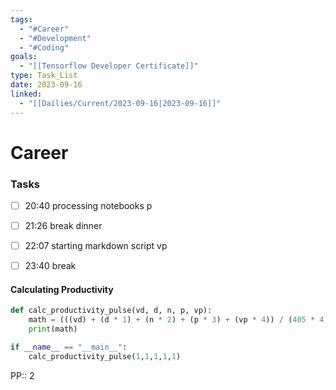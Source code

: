```yaml
---
tags:
  - "#Career"
  - "#Development"
  - "#Coding"
goals:
  - "[[Tensorflow Developer Certificate]]"
type: Task_List
date: 2023-09-16
linked:
  - "[[Dailies/Current/2023-09-16|2023-09-16]]"
---
```

# Career
### Tasks
- [ ] 20:40 processing notebooks p
- [ ] 21:26 break dinner
- [ ] 22:07 starting markdown script vp
- [ ] 23:40 break


#### Calculating Productivity
```python
def calc_productivity_pulse(vd, d, n, p, vp):
	math = (((vd) + (d * 1) + (n * 2) + (p * 3) + (vp * 4)) / (405 * 4)) * 100
	print(math)

if __name__ == "__main__":
	calc_productivity_pulse(1,1,1,1,1)
```
PP:: 2